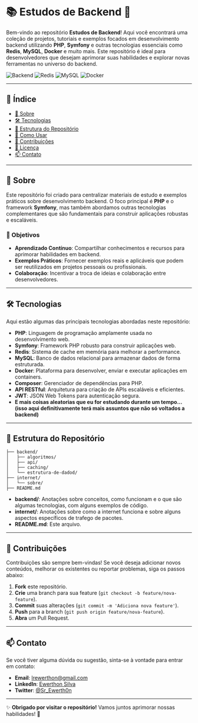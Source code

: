 # 📚 Estudos de Backend 🚀

Bem-vindo ao repositório **Estudos de Backend**! Aqui você encontrará uma coleção de projetos, tutoriais e exemplos focados em desenvolvimento backend utilizando **PHP**, **Symfony** e outras tecnologias essenciais como **Redis**, **MySQL**, **Docker** e muito mais. Este repositório é ideal para desenvolvedores que desejam aprimorar suas habilidades e explorar novas ferramentas no universo do backend.

![Backend](https://img.shields.io/badge/Backend-PHP%2C%20Symfony-blue)
![Redis](https://img.shields.io/badge/Redis-Cache-red)
![MySQL](https://img.shields.io/badge/MySQL-Banco_de_Dados-brightgreen)
![Docker](https://img.shields.io/badge/Docker-Container-blue)

---

## 📑 Índice

- [📖 Sobre](#-sobre)
- [🛠 Tecnologias](#-tecnologias)
- [📂 Estrutura do Repositório](#-estrutura-do-repositório)
- [🚀 Como Usar](#-como-usar)
- [🤝 Contribuições](#-contribuições)
- [📜 Licença](#-licença)
- [📫 Contato](#-contato)

---

## 📖 Sobre

Este repositório foi criado para centralizar materiais de estudo e exemplos práticos sobre desenvolvimento backend. O foco principal é **PHP** e o framework **Symfony**, mas também abordamos outras tecnologias complementares que são fundamentais para construir aplicações robustas e escaláveis.

### 🎯 Objetivos

- **Aprendizado Contínuo**: Compartilhar conhecimentos e recursos para aprimorar habilidades em backend.
- **Exemplos Práticos**: Fornecer exemplos reais e aplicáveis que podem ser reutilizados em projetos pessoais ou profissionais.
- **Colaboração**: Incentivar a troca de ideias e colaboração entre desenvolvedores.

---

## 🛠 Tecnologias

Aqui estão algumas das principais tecnologias abordadas neste repositório:

- **PHP**: Linguagem de programação amplamente usada no desenvolvimento web.
- **Symfony**: Framework PHP robusto para construir aplicações web.
- **Redis**: Sistema de cache em memória para melhorar a performance.
- **MySQL**: Banco de dados relacional para armazenar dados de forma estruturada.
- **Docker**: Plataforma para desenvolver, enviar e executar aplicações em containers.
- **Composer**: Gerenciador de dependências para PHP.
- **API RESTful**: Arquitetura para criação de APIs escaláveis e eficientes.
- **JWT**: JSON Web Tokens para autenticação segura.
- **E mais coisas aleatorias que eu for estudando durante um tempo... (isso aqui definitivamente terá mais assuntos que não só voltados a backend)**

---

## 📂 Estrutura do Repositório

```plaintext
├── backend/
│   ├── algoritmos/
│   ├── api/
│   ├── caching/
│   └── estrutura-de-dadod/
├── internet/
│   └── sobre/
├── README.md
```

- **backend/**: Anotações sobre conceitos, como funcionam e o que são algumas tecnologias, com alguns exemplos de código.
- **internet/**: Anotações sobre como a internet funciona e sobre alguns aspectos específicos de trafego de pacotes.
- **README.md**: Este arquivo.

---

## 🤝 Contribuições

Contribuições são sempre bem-vindas! Se você deseja adicionar novos conteúdos, melhorar os existentes ou reportar problemas, siga os passos abaixo:

1. **Fork** este repositório.
2. **Crie** uma branch para sua feature (`git checkout -b feature/nova-feature`).
3. **Commit** suas alterações (`git commit -m 'Adiciona nova feature'`).
4. **Push** para a branch (`git push origin feature/nova-feature`).
5. **Abra** um Pull Request.

---

## 📫 Contato

Se você tiver alguma dúvida ou sugestão, sinta-se à vontade para entrar em contato:

- **Email**: lrewerthon@gmail.com
- **LinkedIn**: [Ewerthon Silva](https://www.linkedin.com/in/ewerthon-silva/)
- **Twitter**: [@Sr_Ewerth0n](https://x.com/Sr_Ewerth0n)

---

✨ **Obrigado por visitar o repositório!** Vamos juntos aprimorar nossas habilidades! 🚀

```
